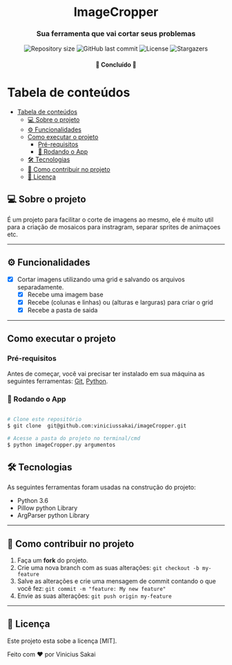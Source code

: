 <h1 align="center">
  ImageCropper
</h1>

<h3 align="center">
    Sua ferramenta que vai cortar seus problemas
</h3>

<p align="center">
  <img alt="Repository size" src="https://img.shields.io/github/repo-size/viniciussakai/imageCropper"/>
  <img alt="GitHub last commit" src="https://img.shields.io/github/last-commit/viniciussakai/imageCropper">
   <img alt="License" src="https://img.shields.io/badge/license-MIT-brightgreen">
  <img alt="Stargazers" src="https://img.shields.io/github/stars/viniciussakai/imageCropper">
</p>

<h4 align="center">
	🚧   Concluído   🚧
</h4>

# Tabela de conteúdos

<!--ts-->

- [Tabela de conteúdos](#tabela-de-conteúdos)
  - [💻 Sobre o projeto](#-sobre-o-projeto)
  - [⚙️ Funcionalidades](#️-funcionalidades)
  - [Como executar o projeto](#como-executar-o-projeto)
    - [Pré-requisitos](#pré-requisitos)
    - [🎲 Rodando o App](#-rodando-o-app)
  - [🛠 Tecnologias](#-tecnologias)
  - [💪 Como contribuir no projeto](#-como-contribuir-no-projeto)
  - [📝 Licença](#-licença)
<!--te-->

## 💻 Sobre o projeto

É um projeto para facilitar o corte de imagens ao mesmo, ele é muito util para a criação de mosaicos para instragram, separar sprites de animaçoes etc.

---

## ⚙️ Funcionalidades

- [x] Cortar imagens utilizando uma grid e salvando os arquivos separadamente.
  - [x] Recebe uma imagem base
  - [x] Recebe (colunas e linhas) ou (alturas e larguras) para criar o grid
  - [x] Recebe a pasta de saida

---

## Como executar o projeto

### Pré-requisitos

Antes de começar, você vai precisar ter instalado em sua máquina as seguintes ferramentas:
[Git](https://git-scm.com), [Python](https://www.python.org/).

### 🎲 Rodando o App

```bash

# Clone este repositório
$ git clone  git@github.com:viniciussakai/imageCropper.git

# Acesse a pasta do projeto no terminal/cmd
$ python imageCropper.py argumentos

```

## 🛠 Tecnologias

As seguintes ferramentas foram usadas na construção do projeto:

- Python 3.6
- Pillow python Library
- ArgParser python Library

---

## 💪 Como contribuir no projeto

1. Faça um **fork** do projeto.
2. Crie uma nova branch com as suas alterações: `git checkout -b my-feature`
3. Salve as alterações e crie uma mensagem de commit contando o que você fez: `git commit -m "feature: My new feature"`
4. Envie as suas alterações: `git push origin my-feature`

---

## 📝 Licença

Este projeto esta sobe a licença [MIT].

Feito com ❤️ por Vinicius Sakai
